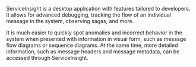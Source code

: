 ServiceInsight is a desktop application with features tailored to developers. It allows for advanced debugging, tracking the flow of an individual message in the system, observing sagas, and more.

It is much easier to quickly spot anomalies and incorrect behavior in the system when presented with information in visual form, such as message flow diagrams or sequence diagrams. At the same time, more detailed information, such as message headers and message metadata, can be accessed through ServiceInsight.
